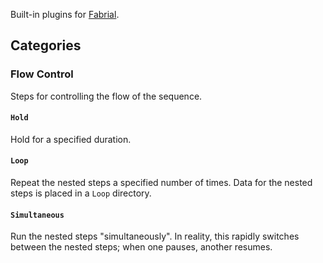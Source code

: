 Built-in plugins for [Fabrial](https://github.com/Maughan-Lab/fabrial.git).

## Categories

### Flow Control
Steps for controlling the flow of the sequence.

#### `Hold`
Hold for a specified duration.

#### `Loop`
Repeat the nested steps a specified number of times. Data for the nested steps is placed in a `Loop` directory.

#### `Simultaneous`
Run the nested steps "simultaneously". In reality, this rapidly switches between the nested steps; when one pauses, another resumes.
